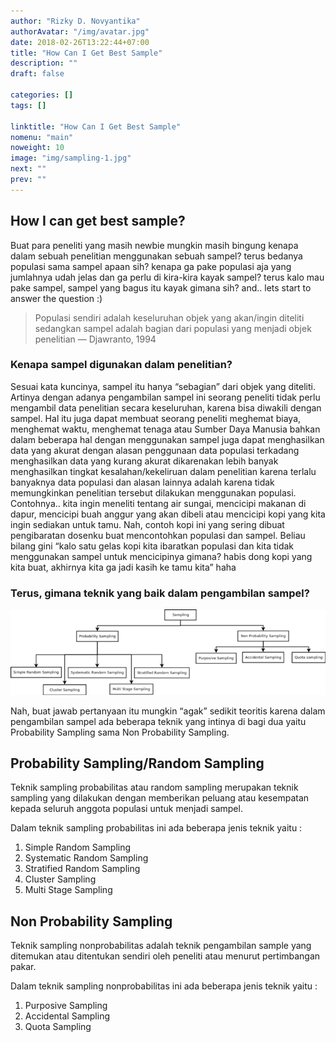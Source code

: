 ```yaml
---
author: "Rizky D. Novyantika"
authorAvatar: "/img/avatar.jpg"
date: 2018-02-26T13:22:44+07:00
title: "How Can I Get Best Sample"
description: ""
draft: false

categories: []
tags: []

linktitle: "How Can I Get Best Sample"
nomenu: "main"
noweight: 10
image: "img/sampling-1.jpg"
next: ""
prev: ""
---
```


## How I can get best sample?

Buat para peneliti yang masih newbie mungkin masih bingung kenapa dalam sebuah penelitian menggunakan sebuah sampel? terus bedanya populasi sama sampel apaan sih? kenapa ga pake populasi aja yang jumlahnya udah jelas dan ga perlu di kira-kira kayak sampel? terus kalo mau pake sampel, sampel yang bagus itu kayak gimana sih? and.. lets start to answer the question :)

> Populasi sendiri adalah keseluruhan objek yang akan/ingin diteliti sedangkan sampel adalah bagian dari populasi yang menjadi objek penelitian — Djawranto, 1994

### Kenapa sampel digunakan dalam penelitian?

Sesuai kata kuncinya, sampel itu hanya “sebagian” dari objek yang diteliti. Artinya dengan adanya pengambilan sampel ini seorang peneliti tidak perlu mengambil data penelitian secara keseluruhan, karena bisa diwakili dengan sampel. Hal itu juga dapat membuat seorang peneliti meghemat biaya, menghemat waktu, menghemat tenaga atau Sumber Daya Manusia bahkan dalam beberapa hal dengan menggunakan sampel juga dapat menghasilkan data yang akurat dengan alasan penggunaan data populasi terkadang menghasilkan data yang kurang akurat dikarenakan lebih banyak menghasilkan tingkat kesalahan/kekeliruan dalam penelitian karena terlalu banyaknya data populasi dan alasan lainnya adalah karena tidak memungkinkan penelitian tersebut dilakukan menggunakan populasi.
Contohnya.. kita ingin meneliti tentang air sungai, mencicipi makanan di dapur, mencicipi buah anggur yang akan dibeli atau mencicipi kopi yang kita ingin sediakan untuk tamu. Nah, contoh kopi ini yang sering dibuat pengibaratan dosenku buat mencontohkan populasi dan sampel. Beliau bilang gini “kalo satu gelas kopi kita ibaratkan populasi dan kita tidak menggunakan sampel untuk mencicipinya gimana? habis dong kopi yang kita buat, akhirnya kita ga jadi kasih ke tamu kita” haha

### Terus, gimana teknik yang baik dalam pengambilan sampel?

![Sampling Technique](/images/how-i-can-get-best-sample/1.png)

Nah, buat jawab pertanyaan itu mungkin “agak” sedikit teoritis karena dalam pengambilan sampel ada beberapa teknik yang intinya di bagi dua yaitu Probability Sampling sama Non Probability Sampling.

## Probability Sampling/Random Sampling
Teknik sampling probabilitas atau random sampling merupakan teknik sampling yang dilakukan dengan memberikan peluang atau kesempatan kepada seluruh anggota populasi untuk menjadi sampel.

Dalam teknik sampling probabilitas ini ada beberapa jenis teknik yaitu :

1. Simple Random Sampling
2. Systematic Random Sampling
3. Stratified Random Sampling
4. Cluster Sampling
5. Multi Stage Sampling

## Non Probability Sampling
Teknik sampling nonprobabilitas adalah teknik pengambilan sample yang ditemukan atau ditentukan sendiri oleh peneliti atau menurut pertimbangan pakar.

Dalam teknik sampling nonprobabilitas ini ada beberapa jenis teknik yaitu :

1. Purposive Sampling
2. Accidental Sampling
3. Quota Sampling